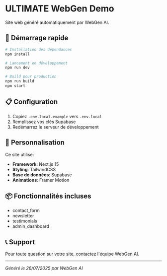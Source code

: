 # ULTIMATE WebGen Demo

Site web généré automatiquement par WebGen AI.

## 🚀 Démarrage rapide

```bash
# Installation des dépendances
npm install

# Lancement en développement
npm run dev

# Build pour production
npm run build
npm start
```

## 📋 Configuration

1. Copiez `.env.local.example` vers `.env.local`
2. Remplissez vos clés Supabase
3. Redémarrez le serveur de développement

## 🎨 Personnalisation

Ce site utilise:
- **Framework**: Next.js 15
- **Styling**: TailwindCSS
- **Base de données**: Supabase
- **Animations**: Framer Motion

## 📦 Fonctionnalités incluses

- contact_form
- newsletter
- testimonials
- admin_dashboard

## 📞 Support

Pour toute question sur votre site, contactez l'équipe WebGen AI.

---

*Généré le 26/07/2025 par WebGen AI*